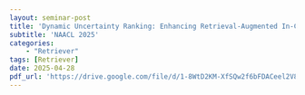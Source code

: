 ```yaml
---
layout: seminar-post
title: 'Dynamic Uncertainty Ranking: Enhancing Retrieval-Augmented In-Context Learning for Long-Tail Knowledge in LLMs'
subtitle: 'NAACL 2025'
categories:
    - "Retriever"
tags: [Retriever]
date: 2025-04-28
pdf_url: 'https://drive.google.com/file/d/1-8WtD2KM-XfSQw2f6bFDACeel2V89rCV/preview'
---
```


